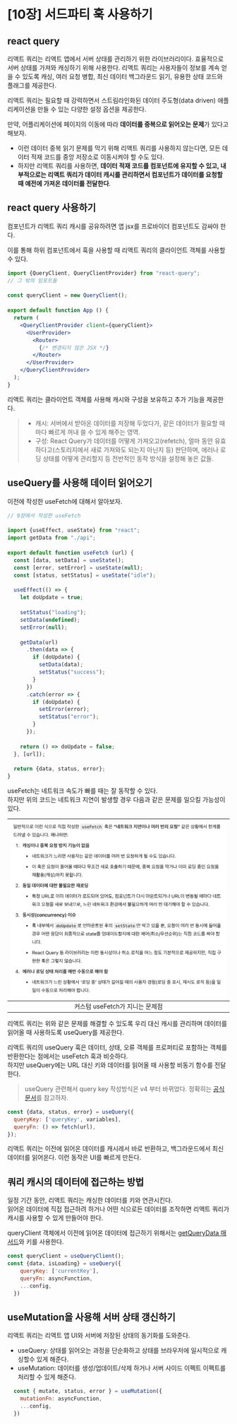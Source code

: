 # [10장] 서드파티 훅 사용하기

## react query
리액트 쿼리는 리액트 앱에서 서버 상태를 관리하기 위한 라이브러리이다. 효율적으로 서버 상태를 가져와 캐싱하기 위해 사용한다.
리액트 쿼리는 사용자들이 정보를 계속 얻을 수 있도록 캐싱, 여러 요청 병합, 최신 데이터 백그라운드 읽기, 유용한 상태 코드와 플래그를 제공한다.  

리액트 쿼리는 필요할 때 강력하면서 스트림라인화된 데이터 주도형(data driven) 애플리케이션을 만들 수 있는 다양한 설정 옵션을 제공한다.

만약, 어플리케이션에 페이지의 이동에 따라 **데이터를 중복으로 읽어오는 문제**가 있다고 해보자.  
- 이런 데이터 중복 읽기 문제를 막기 위해 리액트 쿼리를 사용하지 않는다면, 모든 데이터 적재 코드를 중앙 저장소로 이동시켜야 할 수도 있다.  
- 하지만 리액트 쿼리를 사용하면, **데이터 적재 코드를 컴포넌트에 유지할 수 있고, 내부적으로는 리액트 쿼리가 데이터 캐시를 관리하면서 컴포넌트가 데이터를 요청할 때 예전에 가져온 데이터를 전달한다**.  

## react query 사용하기

컴포넌트가 리액트 쿼리 캐시를 공유하려면 앱 jsx를 프로바이더 컴포넌트도 감싸야 한다.

이를 통해 하위 컴포넌트에서 훅을 사용할 때 리액트 쿼리의 클라이언트 객체를 사용할 수 있다.
```jsx
import {QueryClient, QueryClientProvider} from "react-query";
// 그 밖의 임포트들

const queryClient = new QueryClient();

export default function App () {
  return (
    <QueryClientProvider client={queryClient}>
      <UserProvider>
        <Router>
          {/* 변경되지 않은 JSX */}
        </Router>
      </UserProvider>
    </QueryClientProvider>
  );
}
```

리액트 쿼리는 클라이언트 객체를 사용해 캐시와 구성을 보유하고 추가 기능을 제공한다.
> - 캐시: 서버에서 받아온 데이터를 저장해 두었다가, 같은 데이터가 필요할 때마다 빠르게 꺼내 쓸 수 있게 해주는 영역.
> - 구성: React Query가 데이터를 어떻게 가져오고(refetch), 얼마 동안 유효하다고(스토리지에서 새로 가져와도 되는지 아닌지 등) 판단하며, 에러나 로딩 상태를 어떻게 관리할지 등 전반적인 동작 방식을 설정해 놓은 값들.

## useQuery를 사용해 데이터 읽어오기
이전에 작성한 useFetch에 대해서 알아보자.
```jsx
// 9장에서 작성한 useFetch

import {useEffect, useState} from "react";
import getData from "./api";

export default function useFetch (url) {
  const [data, setData] = useState();
  const [error, setError] = useState(null);
  const [status, setStatus] = useState("idle");

  useEffect(() => {
    let doUpdate = true;

    setStatus("loading");
    setData(undefined);
    setError(null);

    getData(url)
      .then(data => {
        if (doUpdate) {
          setData(data);
          setStatus("success");
        }
      })
      .catch(error => {
        if (doUpdate) {
          setError(error);
          setStatus("error");
        }
      });

    return () => doUpdate = false;
  }, [url]);

  return {data, status, error};
}
```
useFetch는 네트워크 속도가 빠를 때는 잘 동작할 수 있다.  
하지만 위의 코드는 네트워크 지연이 발생할 경우 다음과 같은 문제를 일으킬 가능성이 있다.

| ![01.png](assets/10%EC%9E%A5/01.png) |
|:-------------------------------------:|
|         커스텀 useFetch가 지니는 문제점         |

리액트 쿼리는 위와 같은 문제를 해결할 수 있도록 우리 대신 캐시를 관리하며 데이터를 읽어올 때 사용하도록 useQuery를 제공한다.  

리액트 쿼리의 useQuery 훅은 데이터, 상태, 오류 객체를 프로퍼티로 포함하는 객체를 반환한다는 점에서는 useFetch 훅과 비슷하다.  
하지만 useQuery에는 URL 대신 키와 데이터를 읽어올 때 사용할 비동기 함수를 전달한다.

> useQuery 관련해서 query key 작성방식은 v4 부터 바뀌었다. 정확히는 [공식문서](https://tanstack.com/query/latest/docs/framework/react/guides/query-keys)를 참고하자.
```jsx
const {data, status, error} = useQuery({
  queryKey: ['queryKey', variables],
  queryFn: () => fetch(url),
});
```

리액트 쿼리는 이전에 읽어온 데이터를 캐시레서 바로 반환하고, 백그라운드에서 최신 데이터를 읽어온다. 이런 동작은 UI를 빠르게 만든다.

## 쿼리 캐시의 데이터에 접근하는 방법
일정 기간 동안, 리액트 쿼리는 캐싱한 데이터를 키와 연관시킨다.  
읽어온 데이터에 직접 접근하려 하거나 어떤 식으로든 데이터를 조작하면 리액트 쿼리가 캐시를 사용할 수 있게 만들어야 한다.  

queryClient 객체에서 이전에 읽어온 데이터에 접근하기 위해서는 [getQueryData 매서드](https://tanstack.com/query/v5/docs/reference/QueryClient/#queryclientgetquerydata)와 키를 사용한다.  
```jsx
const queryClient = useQueryClient();
const {data, isLoading} = useQuery({
    queryKey: ['currentKey'],
    queryFn: asyncFunction,
    ...config,
  })
```

## useMutation을 사용해 서버 상태 갱신하기
리액트 쿼리는 리액트 앱 UI와 서버에 저장된 상태의 동기화를 도와준다.  

- useQuery: 상태를 읽어오는 과정을 단순화하고 상태를 브라우저에 일시적으로 캐싱할수 있게 해준다.
- useMutation: 데이터를 생성/업데이트/삭제 하거나 서버 사이드 이펙트 이펙트를 처리할 수 있게 해준다.

```jsx
  const { mutate, status, error } = useMutation({
    mutationFn: asyncFunction,
    ...config,
  })
```
